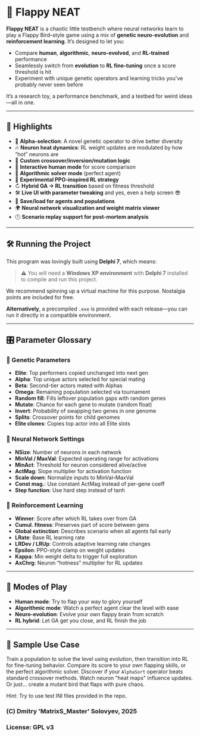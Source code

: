 # 🐤 Flappy NEAT

**Flappy NEAT** is a chaotic little testbench where neural networks learn to play a Flappy Bird–style game using a mix of **genetic neuro-evolution** and **reinforcement learning**. It’s designed to let you:

- Compare **human**, **algorithmic**, **neuro-evolved**, and **RL-trained** performance
- Seamlessly switch from **evolution** to **RL fine-tuning** once a score threshold is hit
- Experiment with unique genetic operators and learning tricks you've probably never seen before

It’s a research toy, a performance benchmark, and a testbed for weird ideas—all in one.

---

## 🧠 Highlights

- 🚀 **Alpha-selection**: A novel genetic operator to drive better diversity
- 🔥 **Neuron heat dynamics**: RL weight updates are modulated by how “hot” neurons are
- 🧬 **Custom crossover/inversion/mutation logic**
- 🎩 **Interactive human mode** for score comparison
- 🤖 **Algorithmic solver mode** (perfect agent)
- 🧪 **Experimental PPO-inspired RL strategy**
- ↻ **Hybrid GA → RL transition** based on fitness threshold
- 🛠️ **Live UI with parameter tweaking** and yes, even a help screen 😎
- 🔄 **Save/load for agents and populations**
- 🌍 **Neural network visualization and weight matrix viewer**
- 🕛 **Scenario replay support for post-mortem analysis**

---

## 🛠️ Running the Project

This program was lovingly built using **Delphi 7**, which means:

> ⚠️ You will need a **Windows XP environment** with **Delphi 7** installed to compile and run this project.

We recommend spinning up a virtual machine for this purpose. Nostalgia points are included for free.

**Alternatively**, a precompiled `.exe` is provided with each release—you can run it directly in a compatible environment.

---

## 🎛️ Parameter Glossary

### 🌱 Genetic Parameters

- **Elite**: Top performers copied unchanged into next gen
- **Alpha**: Top unique actors selected for special mating
- **Beta**: Second-tier actors mated with Alphas
- **Omega**: Remaining population selected via tournament
- **Random fill**: Fills leftover population gaps with random genes
- **Mutate**: Chance for each gene to mutate (random float)
- **Invert**: Probability of swapping two genes in one genome
- **Splits**: Crossover points for child genomes
- **Elite clones**: Copies top actor into all Elite slots

### 🧠 Neural Network Settings

- **NSize**: Number of neurons in each network
- **MinVal / MaxVal**: Expected operating range for activations
- **MinAct**: Threshold for neuron considered alive/active
- **ActMag**: Slope multiplier for activation function
- **Scale down**: Normalize inputs to MinVal–MaxVal
- **Const mag.**: Use constant ActMag instead of per-gene coeff
- **Step function**: Use hard step instead of tanh

### 🤖 Reinforcement Learning

- **Winner**: Score after which RL takes over from GA
- **Cumul. fitness**: Preserves part of score between gens
- **Global extinction**: Describes scenario when all agents fail early
- **LRate**: Base RL learning rate
- **LRDev / LRUp**: Controls adaptive learning rate changes
- **Epsilon**: PPO-style clamp on weight updates
- **Kappa**: Min weight delta to trigger full exploration
- **AxChrg**: Neuron “hotness” multiplier for RL updates

---

## 👾 Modes of Play

- **Human mode**: Try to flap your way to glory yourself
- **Algorithmic mode**: Watch a perfect agent clear the level with ease
- **Neuro-evolution**: Evolve your own flappy brain from scratch
- **RL hybrid**: Let GA get you close, and RL finish the job

---

## 🧪 Sample Use Case

Train a population to solve the level using evolution, then transition into RL for fine-tuning behavior. Compare its score to your own flapping skills, or the perfect algorithmic solver. Discover if your `AlphaSort` operator beats standard crossover methods. Watch neuron "heat maps" influence updates. Or just... create a mutant bird that flaps with pure chaos.

Hint: Try to use test INI files provided in the repo.

### (C) Dmitry 'MatrixS_Master' Solovyev, 2025

### License: GPL v3
